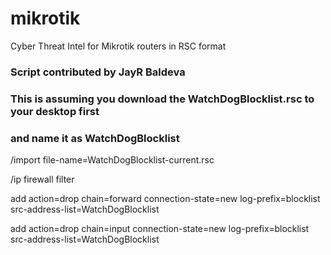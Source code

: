 # mikrotik
Cyber Threat Intel for Mikrotik routers in RSC format 
### Script contributed by JayR Baldeva
### This is assuming you download the WatchDogBlocklist.rsc to your desktop first
### and name it as WatchDogBlocklist
/import file-name=WatchDogBlocklist-current.rsc


/ip firewall filter

add action=drop chain=forward connection-state=new log-prefix=blocklist src-address-list=WatchDogBlocklist

add action=drop chain=input connection-state=new log-prefix=blocklist src-address-list=WatchDogBlocklist
